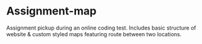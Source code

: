 # Assignment-map

Assignment pickup during an online coding test.
Includes basic structure of website & custom styled maps featuring route between two locations.
